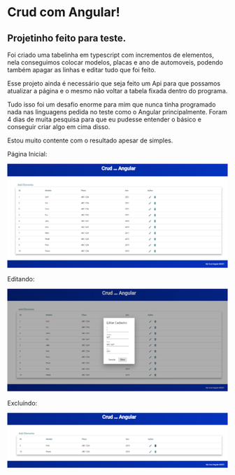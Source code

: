 # Crud com Angular!
## Projetinho feito para teste.

Foi criado uma tabelinha em typescript com incrementos de elementos, nela conseguimos colocar modelos, placas e ano de automoveis, podendo também apagar as linhas e editar 
tudo que foi feito.

Esse projeto ainda é necessário que seja feito um Api para que possamos atualizar a página e o mesmo não voltar a tabela fixada dentro do programa.

Tudo isso foi um desafio enorme para mim que nunca tinha programado nada nas linguagens pedida no teste como o Angular principalmente. Foram 4 dias de muita pesquisa para 
que eu pudesse entender o básico e conseguir criar algo em cima disso. 

Estou muito contente com o resultado apesar de simples.

Página Inicial:

![NPM](https://github.com/FilippiCelegati/Test_info/blob/master/readme_crud/home.png)

Editando:

![NPM](https://github.com/FilippiCelegati/Test_info/blob/master/readme_crud/editar.png)


Excluíndo:

![NPM](https://github.com/FilippiCelegati/Test_info/blob/master/readme_crud/excluidos.png)
